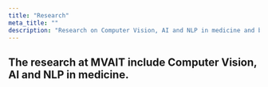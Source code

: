 ```yaml
---
title: "Research"
meta_title: ""
description: "Research on Computer Vision, AI and NLP in medicine and biomedical projects"
---
```


## The research at MVAIT include Computer Vision, AI and NLP in medicine. 
